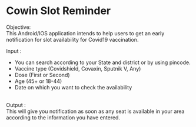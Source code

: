<h1>Cowin Slot Reminder</h1>
  
Objective: <br>
This Android/IOS application intends to help users to get an early notification for slot availability for Covid19 vaccination.<br>

Input :
* You can search according to your State and district or by using pincode.
* Vaccine type (Covidshield, Covaxin, Sputnik V, Any)
* Dose (First or Second)
* Age (45+ or 18-44)
* Date on which you want to check the availability
<br>
Output : <br>
This will give you notification as soon as any seat is available in your area according to the information you have entered.

